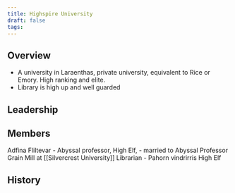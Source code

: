 ```yaml
---
title: Highspire University
draft: false
tags:
---
```

## Overview
- A university in Laraenthas, private university, equivalent to Rice or Emory. High ranking and elite.
- Library is high up and well guarded
## Leadership

## Members
Adfina Fliltevar - Abyssal professor, High Elf, - married to Abyssal Professor Grain Mill at [[Silvercrest University]] 
Librarian - Pahorn vindrirris High Elf 

## History  
